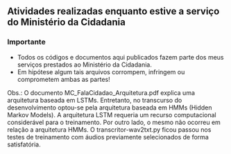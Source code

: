 ## Atividades realizadas enquanto estive a serviço do Ministério da Cidadania

### Importante

- Todos os códigos e documentos aqui publicados fazem parte dos meus serviços prestados ao Ministério da Cidadania. 
- Em hipótese algum tais arquivos corrompem, infringem ou comprometem ambas as partes!

Obs.: O documento MC_FalaCidadao_Arquitetura.pdf explica uma arquitetura baseada em LSTMs. Entretanto, no transcurso do desenvolvimento optou-se pela arquitetura baseada em HMMs (Hidden Markov Models). A arquitetura LSTM requeria um recurso computacional considerável para o treinamento. Por outro lado, o mesmo não ocorreu em relação a arquitetura HMMs. O transcritor-wav2txt.py ficou passou nos testes de treinamento com áudios previamente selecionados de forma satisfatória.
